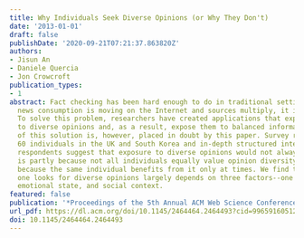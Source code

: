 ```yaml
---
title: Why Individuals Seek Diverse Opinions (or Why They Don't)
date: '2013-01-01'
draft: false
publishDate: '2020-09-21T07:21:37.863820Z'
authors:
- Jisun An
- Daniele Quercia
- Jon Crowcroft
publication_types:
- 1
abstract: Fact checking has been hard enough to do in traditional settings, but, as
  news consumption is moving on the Internet and sources multiply, it is almost unmanageable.
  To solve this problem, researchers have created applications that expose people
  to diverse opinions and, as a result, expose them to balanced information. The wisdom
  of this solution is, however, placed in doubt by this paper. Survey responses of
  60 individuals in the UK and South Korea and in-depth structured interviews of 10
  respondents suggest that exposure to diverse opinions would not always work. That
  is partly because not all individuals equally value opinion diversity, and mainly
  because the same individual benefits from it only at times. We find that whether
  one looks for diverse opinions largely depends on three factors--one's prior convictions,
  emotional state, and social context.
featured: false
publication: '*Proceedings of the 5th Annual ACM Web Science Conference*'
url_pdf: https://dl.acm.org/doi/10.1145/2464464.2464493?cid=99659160512
doi: 10.1145/2464464.2464493
---
```


